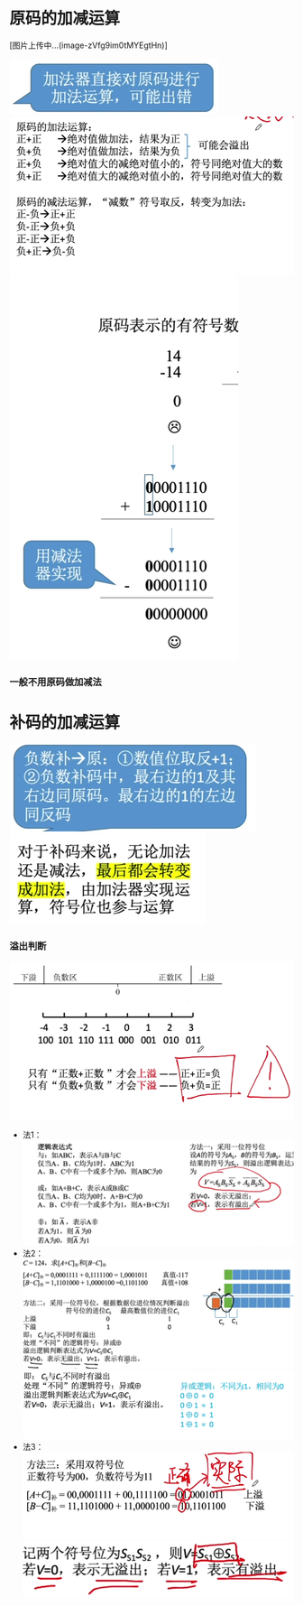 


# 原码的加减运算
[图片上传中...(image-zVfg9im0tMYEgtHn)]

![输入图片说明](/imgs/2025-07-29/EvuBXvS2cCtEWqq9.png)
![输入图片说明](/imgs/2025-07-29/qpG7qbk1F0rwrrRM.png)
![输入图片说明](/imgs/2025-07-29/0rXrPyZ67R6gnaMe.png)
### 一般不用原码做加减法


# 补码的加减运算
![输入图片说明](/imgs/2025-07-29/YSoUevhHgfHIhVYJ.png)![输入图片说明](/imgs/2025-07-29/WooupeNLB681tjDQ.png)

### 溢出判断
![输入图片说明](/imgs/2025-07-29/trJUg97yOqqZNw0t.png)
- 法1：
![输入图片说明](/imgs/2025-07-29/3eSruyoiljTcQAQq.png)
- 法2：
![输入图片说明](/imgs/2025-07-29/iaNbE5cjDitCctVF.png)
![输入图片说明](/imgs/2025-07-29/YepxiVfL4bvtbac4.png)
- 法3：
![输入图片说明](/imgs/2025-07-29/7VZM8vi4BTnZihRM.png)
![输入图片说明](/imgs/2025-07-29/H97dUskSKrsDVw1l.png)
<!--stackedit_data:
eyJoaXN0b3J5IjpbMTUyODQ4NjEzMSwxNzkxMDk0MzAxLC0xNT
IyNzQ3NTExLC0xNjUzNDk0OTIzLDQ0MDkwNTYxOV19
-->